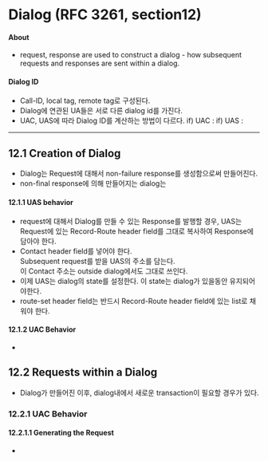 # Dialog (RFC 3261, section12)

#### About
- request, response are used to construct a dialog - how subsequent requests and responses are sent within a dialog.

#### Dialog ID
- Call-ID, local tag, remote tag로 구성된다.
- Dialog에 연관된 UA들은 서로 다른 dialog id를 가진다.
- UAC, UAS에 따라 Dialog ID를 계산하는 방법이 다르다.
if) UAC :
if) UAS :  
---

## 12.1 Creation of Dialog
- Dialog는 Request에 대해서 non-failure response를 생성함으로써 만들어진다.
- non-final response에 의해 만들어지는 dialog는

#### 12.1.1 UAS behavior
- request에 대해서 Dialog를 만들 수 있는 Response를 발행할 경우, UAS는 Request에 있는 Record-Route header field를 그대로 복사하여 Response에 담아야 한다.
- Contact header field를 넣어야 한다.  
  Subsequent request를 받을 UAS의 주소를 담는다.  
  이 Contact 주소는 outside dialog에서도 그대로 쓰인다.  
- 이제 UAS는 dialog의 state를 설정한다. 이 state는 dialog가 있을동안 유지되어야한다.
- route-set header field는 반드시 Record-Route header field에 있는 list로 채워야 한다.

#### 12.1.2 UAC Behavior
-


## 12.2 Requests within a Dialog  
- Dialog가 만들어진 이후, dialog내에서 새로운 transaction이 필요할 경우가 있다.

### 12.2.1 UAC Behavior

#### 12.2.1.1 Generating the Request  
- 
